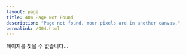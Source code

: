 ```yaml
---
layout: page
title: 404 Page Not Found
description: "Page not found. Your pixels are in another canvas."
permalink: /404.html
---
```


페이지를 찾을 수 없습니다...